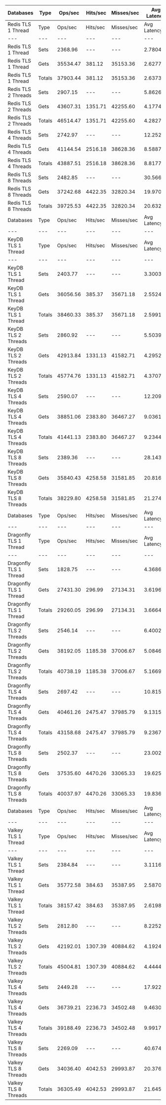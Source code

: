 | Databases | Type | Ops/sec | Hits/sec | Misses/sec | Avg Latency | p50 Latency | p99 Latency | p99.9 Latency | KB/sec |
| --- | --- | --- | --- | --- | --- | --- | --- | --- | --- |
| Redis TLS 1 Thread | Type | Ops/sec | Hits/sec | Misses/sec | Avg Latency | p50 Latency | p99 Latency | p99.9 Latency | KB/sec |
| --- | --- | --- | --- | --- | --- | --- | --- | --- | --- |
Redis TLS 1 Thread | Sets | 2368.96 | --- | --- | 2.78047 | 2.54300 | 6.84700 | 22.39900 | 2479.99 |
Redis TLS 1 Thread | Gets | 35534.47 | 381.12 | 35153.36 | 2.62779 | 2.44700 | 4.73500 | 9.02300 | 1735.73 |
Redis TLS 1 Thread | Totals | 37903.44 | 381.12 | 35153.36 | 2.63734 | 2.44700 | 4.83100 | 9.40700 | 4215.73 |
Redis TLS 2 Threads | Sets | 2907.15 | --- | --- | 5.86260 | 4.28700 | 10.68700 | 299.00700 | 3043.41 |
Redis TLS 2 Threads | Gets | 43607.31 | 1351.71 | 42255.60 | 4.17742 | 4.03100 | 8.95900 | 12.09500 | 3017.52 |
Redis TLS 2 Threads | Totals | 46514.47 | 1351.71 | 42255.60 | 4.28274 | 4.04700 | 9.08700 | 13.24700 | 6060.92 |
Redis TLS 4 Threads | Sets | 2742.97 | --- | --- | 12.25227 | 8.89500 | 23.67900 | 651.26300 | 2871.53 |
Redis TLS 4 Threads | Gets | 41144.54 | 2516.18 | 38628.36 | 8.58879 | 8.09500 | 19.71100 | 24.95900 | 4092.75 |
Redis TLS 4 Threads | Totals | 43887.51 | 2516.18 | 38628.36 | 8.81775 | 8.12700 | 19.83900 | 26.49500 | 6964.28 |
Redis TLS 8 Threads | Sets | 2482.85 | --- | --- | 30.56609 | 22.01500 | 56.57500 | 1441.79100 | 2599.21 |
Redis TLS 8 Threads | Gets | 37242.68 | 4422.35 | 32820.34 | 19.97075 | 18.94300 | 43.51900 | 56.06300 | 5857.78 |
Redis TLS 8 Threads | Totals | 39725.53 | 4422.35 | 32820.34 | 20.63296 | 19.07100 | 44.28700 | 60.41500 | 8457.00 |
| Databases | Type | Ops/sec | Hits/sec | Misses/sec | Avg Latency | p50 Latency | p99 Latency | p99.9 Latency | KB/sec |
| --- | --- | --- | --- | --- | --- | --- | --- | --- | --- |
| KeyDB TLS 1 Thread | Type | Ops/sec | Hits/sec | Misses/sec | Avg Latency | p50 Latency | p99 Latency | p99.9 Latency | KB/sec |
| --- | --- | --- | --- | --- | --- | --- | --- | --- | --- |
KeyDB TLS 1 Thread | Sets | 2403.77 | --- | --- | 3.30032 | 2.46300 | 5.59900 | 125.95100 | 2516.43 |
KeyDB TLS 1 Thread | Gets | 36056.56 | 385.37 | 35671.18 | 2.55241 | 2.38300 | 4.22300 | 5.50300 | 1759.88 |
KeyDB TLS 1 Thread | Totals | 38460.33 | 385.37 | 35671.18 | 2.59915 | 2.38300 | 4.28700 | 6.04700 | 4276.31 |
KeyDB TLS 2 Threads | Sets | 2860.92 | --- | --- | 5.50395 | 4.38300 | 12.86300 | 200.70300 | 2995.01 |
KeyDB TLS 2 Threads | Gets | 42913.84 | 1331.13 | 41582.71 | 4.29521 | 4.12700 | 9.79100 | 12.54300 | 2970.45 |
KeyDB TLS 2 Threads | Totals | 45774.76 | 1331.13 | 41582.71 | 4.37076 | 4.12700 | 9.91900 | 13.88700 | 5965.46 |
KeyDB TLS 4 Threads | Sets | 2590.07 | --- | --- | 12.20919 | 9.53500 | 28.79900 | 438.27100 | 2711.46 |
KeyDB TLS 4 Threads | Gets | 38851.06 | 2383.80 | 36467.27 | 9.03611 | 8.51100 | 20.99100 | 26.87900 | 3872.52 |
KeyDB TLS 4 Threads | Totals | 41441.13 | 2383.80 | 36467.27 | 9.23443 | 8.57500 | 21.50300 | 29.05500 | 6583.98 |
KeyDB TLS 8 Threads | Sets | 2389.36 | --- | --- | 28.14354 | 23.80700 | 59.13500 | 790.52700 | 2501.35 |
KeyDB TLS 8 Threads | Gets | 35840.43 | 4258.58 | 31581.85 | 20.81628 | 19.96700 | 43.51900 | 54.52700 | 5639.99 |
KeyDB TLS 8 Threads | Totals | 38229.80 | 4258.58 | 31581.85 | 21.27423 | 20.09500 | 44.79900 | 58.87900 | 8141.33 |
| Databases | Type | Ops/sec | Hits/sec | Misses/sec | Avg Latency | p50 Latency | p99 Latency | p99.9 Latency | KB/sec |
| --- | --- | --- | --- | --- | --- | --- | --- | --- | --- |
| Dragonfly TLS 1 Thread | Type | Ops/sec | Hits/sec | Misses/sec | Avg Latency | p50 Latency | p99 Latency | p99.9 Latency | KB/sec |
| --- | --- | --- | --- | --- | --- | --- | --- | --- | --- |
Dragonfly TLS 1 Thread | Sets | 1828.75 | --- | --- | 4.36865 | 3.71100 | 7.67900 | 152.57500 | 1914.46 |
Dragonfly TLS 1 Thread | Gets | 27431.30 | 296.99 | 27134.31 | 3.61967 | 3.69500 | 7.03900 | 7.80700 | 1342.71 |
Dragonfly TLS 1 Thread | Totals | 29260.05 | 296.99 | 27134.31 | 3.66648 | 3.69500 | 7.10300 | 7.96700 | 3257.17 |
Dragonfly TLS 2 Threads | Sets | 2546.14 | --- | --- | 6.40020 | 4.86300 | 11.96700 | 303.10300 | 2665.47 |
Dragonfly TLS 2 Threads | Gets | 38192.05 | 1185.38 | 37006.67 | 5.08469 | 4.79900 | 10.68700 | 12.41500 | 2644.33 |
Dragonfly TLS 2 Threads | Totals | 40738.19 | 1185.38 | 37006.67 | 5.16691 | 4.79900 | 10.68700 | 13.31100 | 5309.80 |
Dragonfly TLS 4 Threads | Sets | 2697.42 | --- | --- | 10.81525 | 8.63900 | 26.87900 | 350.20700 | 2823.84 |
Dragonfly TLS 4 Threads | Gets | 40461.26 | 2475.47 | 37985.79 | 9.13155 | 8.51100 | 22.01500 | 29.56700 | 4025.87 |
Dragonfly TLS 4 Threads | Totals | 43158.68 | 2475.47 | 37985.79 | 9.23678 | 8.51100 | 22.14300 | 32.12700 | 6849.71 |
Dragonfly TLS 8 Threads | Sets | 2502.37 | --- | --- | 23.00220 | 18.68700 | 54.01500 | 761.85500 | 2619.66 |
Dragonfly TLS 8 Threads | Gets | 37535.60 | 4470.26 | 33065.33 | 19.62572 | 18.43100 | 44.28700 | 59.64700 | 5917.04 |
Dragonfly TLS 8 Threads | Totals | 40037.97 | 4470.26 | 33065.33 | 19.83675 | 18.43100 | 44.79900 | 64.25500 | 8536.70 |
| Databases | Type | Ops/sec | Hits/sec | Misses/sec | Avg Latency | p50 Latency | p99 Latency | p99.9 Latency | KB/sec |
| --- | --- | --- | --- | --- | --- | --- | --- | --- | --- |
| Valkey TLS 1 Thread | Type | Ops/sec | Hits/sec | Misses/sec | Avg Latency | p50 Latency | p99 Latency | p99.9 Latency | KB/sec |
| --- | --- | --- | --- | --- | --- | --- | --- | --- | --- |
Valkey TLS 1 Thread | Sets | 2384.84 | --- | --- | 3.11169 | 2.79900 | 7.71100 | 44.79900 | 2496.61 |
Valkey TLS 1 Thread | Gets | 35772.58 | 384.63 | 35387.95 | 2.58708 | 2.47900 | 4.57500 | 6.49500 | 1748.32 |
Valkey TLS 1 Thread | Totals | 38157.42 | 384.63 | 35387.95 | 2.61987 | 2.49500 | 4.67100 | 8.38300 | 4244.93 |
Valkey TLS 2 Threads | Sets | 2812.80 | --- | --- | 8.22529 | 7.35900 | 11.13500 | 198.65500 | 2944.63 |
Valkey TLS 2 Threads | Gets | 42192.01 | 1307.39 | 40884.62 | 4.19242 | 4.04700 | 7.03900 | 9.21500 | 2919.13 |
Valkey TLS 2 Threads | Totals | 45004.81 | 1307.39 | 40884.62 | 4.44448 | 4.12700 | 8.70300 | 10.55900 | 5863.76 |
Valkey TLS 4 Threads | Sets | 2449.28 | --- | --- | 17.92235 | 17.02300 | 24.31900 | 260.09500 | 2564.07 |
Valkey TLS 4 Threads | Gets | 36739.21 | 2236.73 | 34502.48 | 9.46309 | 9.21500 | 15.16700 | 20.09500 | 3644.46 |
Valkey TLS 4 Threads | Totals | 39188.49 | 2236.73 | 34502.48 | 9.99179 | 9.34300 | 19.96700 | 24.70300 | 6208.54 |
Valkey TLS 8 Threads | Sets | 2269.09 | --- | --- | 40.67457 | 36.86300 | 52.22300 | 815.10300 | 2375.44 |
Valkey TLS 8 Threads | Gets | 34036.40 | 4042.53 | 29993.87 | 20.37683 | 19.83900 | 32.12700 | 37.63100 | 5354.39 |
Valkey TLS 8 Threads | Totals | 36305.49 | 4042.53 | 29993.87 | 21.64544 | 20.09500 | 42.49500 | 49.66300 | 7729.83 |
